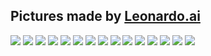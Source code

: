 ## Pictures made by [Leonardo.ai](Leonardo.ai)
<img src="(https://cdn.leonardo.ai/users/6d6d14b3-e337-4312-9110-edf6266400e5/generations/b73847c4-0ec7-4e0c-bc98-75ee5e3184fe/Deliberate_11_artwork_graphic_of_majestic_palm_tree_in_paintin_0.jpg)">   
<img src="(https://cdn.leonardo.ai/users/6d6d14b3-e337-4312-9110-edf6266400e5/generations/b73847c4-0ec7-4e0c-bc98-75ee5e3184fe/Deliberate_11_artwork_graphic_of_majestic_palm_tree_in_paintin_1.jpg)">
<img src="(https://cdn.leonardo.ai/users/6d6d14b3-e337-4312-9110-edf6266400e5/generations/acd62b43-0b18-4037-aa92-822c4403f8e0/Deliberate_11_artwork_graphic_of_majestic_palm_tree_in_paintin_0.jpg)">
<img src="(https://cdn.leonardo.ai/users/6d6d14b3-e337-4312-9110-edf6266400e5/generations/acd62b43-0b18-4037-aa92-822c4403f8e0/Deliberate_11_artwork_graphic_of_majestic_palm_tree_in_paintin_1.jpg)">
<img src="(https://cdn.leonardo.ai/users/6d6d14b3-e337-4312-9110-edf6266400e5/generations/d45106d4-4921-4be6-bb7d-19e87cf16d1f/Deliberate_11_artwork_graphic_of_majestic_palm_tree_in_paintin_0.jpg)">
<img src="(https://cdn.leonardo.ai/users/6d6d14b3-e337-4312-9110-edf6266400e5/generations/d45106d4-4921-4be6-bb7d-19e87cf16d1f/Deliberate_11_artwork_graphic_of_majestic_palm_tree_in_paintin_1.jpg)">
<img src="(https://cdn.leonardo.ai/users/6d6d14b3-e337-4312-9110-edf6266400e5/generations/e2eab938-829e-445f-ab54-d24080fa8a88/Deliberate_11_artwork_graphic_of_majestic_palm_tree_in_paintin_0.jpg)">
<img src="(https://cdn.leonardo.ai/users/6d6d14b3-e337-4312-9110-edf6266400e5/generations/2de9ce73-5f32-4070-b42a-61634259a130/RPG_40_detailed_illustration_japan_village_vector_design_muted_0.jpg)">
<img src="(https://cdn.leonardo.ai/users/6d6d14b3-e337-4312-9110-edf6266400e5/generations/2de9ce73-5f32-4070-b42a-61634259a130/RPG_40_detailed_illustration_japan_village_vector_design_muted_1.jpg)">
<img src="(https://cdn.leonardo.ai/users/6d6d14b3-e337-4312-9110-edf6266400e5/generations/2de9ce73-5f32-4070-b42a-61634259a130/RPG_40_detailed_illustration_japan_village_vector_design_muted_2.jpg)">
<img src="(https://cdn.leonardo.ai/users/6d6d14b3-e337-4312-9110-edf6266400e5/generations/2de9ce73-5f32-4070-b42a-61634259a130/RPG_40_detailed_illustration_japan_village_vector_design_muted_3.jpg)">
<img src="(https://cdn.leonardo.ai/users/6d6d14b3-e337-4312-9110-edf6266400e5/generations/e65e6765-0c4e-4e6e-a95c-c646b4c2b091/RPG_40_detailed_illustration_japan_village_vector_design_muted_0.jpg)">
<img src="(https://cdn.leonardo.ai/users/6d6d14b3-e337-4312-9110-edf6266400e5/generations/e65e6765-0c4e-4e6e-a95c-c646b4c2b091/RPG_40_detailed_illustration_japan_village_vector_design_muted_1.jpg)">
<img src="(https://cdn.leonardo.ai/users/6d6d14b3-e337-4312-9110-edf6266400e5/generations/e65e6765-0c4e-4e6e-a95c-c646b4c2b091/RPG_40_detailed_illustration_japan_village_vector_design_muted_2.jpg)">
<img src="(https://cdn.leonardo.ai/users/6d6d14b3-e337-4312-9110-edf6266400e5/generations/e65e6765-0c4e-4e6e-a95c-c646b4c2b091/RPG_40_detailed_illustration_japan_village_vector_design_muted_3.jpg)">
